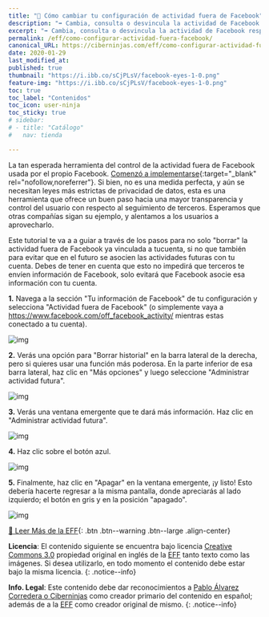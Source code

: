 ```yaml
---
title: "📢 Cómo cambiar tu configuración de actividad fuera de Facebook"
description: "➡ Cambia, consulta o desvincula la actividad de Facebook respecto a las empresas y organizaciones que visitas fuera de Facebook."
excerpt: "➡ Cambia, consulta o desvincula la actividad de Facebook respecto a las empresas y organizaciones que visitas fuera de Facebook."
permalink: /eff/como-configurar-actividad-fuera-facebook/
canonical_URL: https://ciberninjas.com/eff/como-configurar-actividad-fuera-facebook/
date: 2020-01-29
last_modified_at:
published: true
thumbnail: "https://i.ibb.co/sCjPLsV/facebook-eyes-1-0.png"
feature-img: "https://i.ibb.co/sCjPLsV/facebook-eyes-1-0.png"
toc: true
toc_label: "Contenidos"
toc_icon: user-ninja
toc_sticky: true
# sidebar:
# - title: "Catálogo"
#   nav: tienda

---
```


La tan esperada herramienta del control de la actividad fuera de Facebook usada por el propio Facebook. [Comenzó a implementarse](https://about.fb.com/news/2019/08/off-facebook-activity/){:target="_blank" rel="nofollow,noreferrer"}. Si bien, no es una medida perfecta, y aún se necesitan leyes más estrictas de privacidad de datos, esta es una herramienta que ofrece un buen paso hacia una mayor transparencia y control del usuario con respecto al seguimiento de terceros. Esperamos que otras compañías sigan su ejemplo, y alentamos a los usuarios a aprovecharlo.

Este tutorial te va a a guiar a través de los pasos para no solo "borrar" la actividad fuera de Facebook ya vinculada a tucuenta, si no que también para evitar que en el futuro se asocien las actividades futuras con tu cuenta. Debes de tener en cuenta que esto no impedirá que terceros te envíen información de Facebook, solo evitará que Facebook asocie esa información con tu cuenta.

**1.** Navega a la sección "Tu información de Facebook" de tu configuración y selecciona "Actividad fuera de Facebook" (o simplemente vaya a https://www.facebook.com/off_facebook_activity/ mientras estas conectado a tu cuenta).

![img](https://www.eff.org/files/2020/01/28/1.png)

**2.** Verás una opción para "Borrar historial" en la barra lateral de la derecha, pero si quieres usar una función más poderosa. En la parte inferior de esa barra lateral, haz clic en "Más opciones" y luego seleccione "Administrar actividad futura".

![img](https://www.eff.org/files/styles/large/public/2020/01/28/2.png?itok=pZhw1wgq)

**3.** Verás una ventana emergente que te dará más información. Haz clic en "Administrar actividad futura".

![img](https://www.eff.org/files/styles/large/public/2020/01/28/3.png?itok=QxfeCIhX)

**4.** Haz clic sobre el botón azul.

![img](https://www.eff.org/files/styles/large/public/2020/01/28/4.png?itok=lZGbL1Ie)

**5.** Finalmente, haz clic en "Apagar" en la ventana emergente, ¡y listo! Esto debería hacerte regresar a la misma pantalla, donde apreciarás al lado izquierdo; el botón en gris y en la posición "apagado".

![img](https://www.eff.org/files/styles/large/public/2020/01/28/5.png?itok=qR1uJn3t)

[📢 Leer Más de la EFF](/eff/){: .btn .btn--warning .btn--large .align-center}

**Licencia**: El contenido siguiente se encuentra bajo licencia [Creative Commons 3.0](https://creativecommons.org/licenses/by-sa/3.0/deed.es) propiedad original en inglés de la [EFF](https://kutt.it/eff) tanto texto como las imágenes. Si desea utilizarlo, en todo momento el contenido debe estar bajo la misma licencia.
{: .notice--info}

**Info. Legal**: Este contenido debe dar reconocimientos a [Pablo Álvarez Corredera o Ciberninjas](https://kutt.it/ciberninjas) como creador primario del contenido en español; además de a la [EFF](https://kutt.it/eff) como creador original de mismo.
{: .notice--info}
